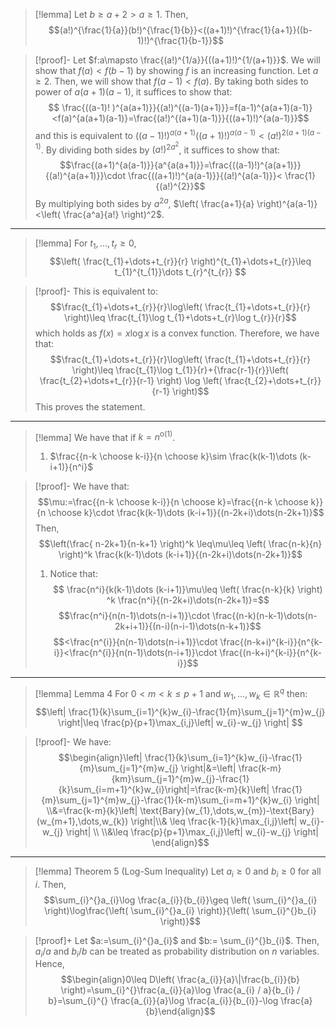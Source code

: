> [!lemma]
> Let $b\geq a+2>a\geq 1$. Then, $$(a!)^{\frac{1}{a}}(b!)^{\frac{1}{b}}<((a+1)!)^{\frac{1}{a+1}}((b-1)!)^{\frac{1}{b-1}}$$

> [!proof]-
> Let $f:a\mapsto \frac{(a!)^{1/a}}{((a+1)!)^{1/(a+1)}}$. We will show that $f(a)<f(b-1)$ by showing $f$ is an increasing function. Let $a\geq 2$. Then, we will show that $f(a-1)<f(a)$. By taking both sides to power of $a(a+1)(a-1)$, it suffices to show that: $$ \frac{((a-1)! )^{a(a+1)}}{(a!)^{(a-1)(a+1)}}=f(a-1)^{a(a+1)(a-1)}<f(a)^{a(a+1)(a-1)}=\frac{(a!)^{(a+1)(a-1)}}{((a+1)!)^{a(a-1)}}$$
> and this is equivalent to $((a-1)!)^{a(a+1)}((a+1)!)^{a(a-1)}<(a!)^{2(a+1)(a-1)}$. By dividing both sides by $(a!)^{2a^{2}}$, it suffices to show that: $$\frac{(a+1)^{a(a-1)}}{a^{a(a+1)}}=\frac{((a-1)!)^{a(a+1)}}{(a!)^{a(a+1)}}\cdot \frac{((a+1)!)^{a(a-1)}}{(a!)^{a(a-1)}}< \frac{1}{(a!)^{2}}$$By multiplying both sides by $a^{2a}$, $\left( \frac{a+1}{a} \right)^{a(a-1)}<\left( \frac{a^a}{a!} \right)^2$. 
---

> [!lemma]
> For $t_{1},\dots,t_{r}\geq0$, $$\left( \frac{t_{1}+\dots+t_{r}}{r} \right)^{t_{1}+\dots+t_{r}}\leq t_{1}^{t_{1}}\dots t_{r}^{t_{r}} $$

> [!proof]-
> This is equivalent to: $$\frac{t_{1}+\dots+t_{r}}{r}\log\left( \frac{t_{1}+\dots+t_{r}}{r} \right)\leq \frac{t_{1}\log t_{1}+\dots+t_{r}\log t_{r}}{r}$$which holds as $f(x)=x\log x$ is a convex function. Therefore,  we have that: $$\frac{t_{1}+\dots+t_{r}}{r}\log\left( \frac{t_{1}+\dots+t_{r}}{r} \right)\leq \frac{t_{1}\log t_{1}}{r}+{\frac{r-1}{r}}\left( \frac{t_{2}+\dots+t_{r}}{r-1} \right) \log \left( \frac{t_{2}+\dots+t_{r}}{r-1} \right)$$This proves the statement.
---
> [!lemma]
> We have that if $k=n^{\text{o}(1)}$. 
> 1. $\frac{{n-k \choose k-i}}{n \choose k}\sim \frac{k(k-1)\dots (k-i+1)}{n^i}$

> [!proof]-
> We have that:
> $$\mu:=\frac{{n-k \choose k-i}}{n \choose k}=\frac{{n-k \choose k}}{n \choose k}\cdot  \frac{k(k-1)\dots (k-i+1)}{(n-2k+i)\dots(n-2k+1)}$$Then, $$\left(\frac{ n-2k+1}{n-k+1} \right)^k \leq\mu\leq \left( \frac{n-k}{n} \right)^k \frac{k(k-1)\dots (k-i+1)}{(n-2k+i)\dots(n-2k+1)}$$
> 
> 1. Notice that: $$ \frac{n^i}{k(k-1)\dots (k-i+1)}\mu\leq  \left( \frac{n-k}{k} \right) ^k \frac{n^i}{(n-2k+i)\dots(n-2k+1)}=$$$$\frac{n^i}{n(n-1)\dots(n-i+1)}\cdot \frac{(n-k)(n-k-1)\dots(n-2k+i+1)}{(n-i)(n-i-1)\dots(n-k+1)}$$$$<\frac{n^{i}}{n(n-1)\dots(n-i+1)}\cdot \frac{(n-k+i)^{k-i}}{n^{k-i}}<\frac{n^{i}}{n(n-1)\dots(n-i+1)}\cdot \frac{(n-k+i)^{k-i}}{n^{k-i}}$$

---
> [!lemma] Lemma 4
> For $0<m<k\leq p+1$ and $w_{1},\dots,w_{k}\in \mathbb{R}^q$ then: $$\left| \frac{1}{k}\sum_{i=1}^{k}w_{i}-\frac{1}{m}\sum_{j=1}^{m}w_{j} \right|\leq \frac{p}{p+1}\max_{i,j}\left| w_{i}-w_{j} \right|  $$

> [!proof]-
> We have: $$\begin{align}\left| \frac{1}{k}\sum_{i=1}^{k}w_{i}-\frac{1}{m}\sum_{j=1}^{m}w_{j} \right|&=\left| \frac{k-m}{km}\sum_{j=1}^{m}w_{j}-\frac{1}{k}\sum_{i=m+1}^{k}w_{i}\right|=\frac{k-m}{k}\left| \frac{1}{m}\sum_{j=1}^{m}w_{j}-\frac{1}{k-m}\sum_{i=m+1}^{k}w_{i} \right| \\&=\frac{k-m}{k}\left| \text{Bary}(w_{1},\dots,w_{m})-\text{Bary}(w_{m+1},\dots,w_{k}) \right|\\& \leq \frac{k-1}{k}\max_{i,j}\left| w_{i}-w_{j} \right|  \\
\\&\leq  \frac{p}{p+1}\max_{i,j}\left| w_{i}-w_{j} \right| \end{align}$$

---
> [!lemma] Theorem 5 (Log-Sum Inequality)
> Let $a_{i}\geq 0$ and $b_{i}\geq 0$ for all $i$. Then, $$\sum_{i}^{}a_{i}\log \frac{a_{i}}{b_{i}}\geq \left( \sum_{i}^{}a_{i} \right)\log\frac{\left( \sum_{i}^{}a_{i} \right)}{\left( \sum_{i}^{}b_{i} \right)}$$

> [!proof]+
> Let $a:=\sum_{i}^{}a_{i}$ and $b:= \sum_{i}^{}b_{i}$. Then, $a_{i} / a$ and $b_{i} / b$ can be treated as probability distribution on $n$ variables. Hence, $$\begin{align}0\leq D\left( \frac{a_{i}}{a}\|\frac{b_{i}}{b} \right)=\sum_{i}^{}\frac{a_{i}}{a}\log \frac{a_{i} / a}{b_{i} / b}=\sum_{i}^{} \frac{a_{i}}{a}\log \frac{a_{i}}{b_{i}}-\log \frac{a}{b}\end{align}$$
